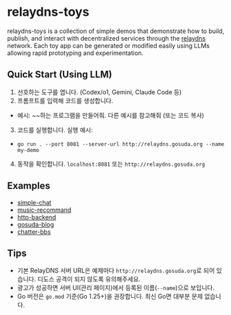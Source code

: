 # relaydns-toys
relaydns-toys is a collection of simple demos that demonstrate how to build, publish, and interact with decentralized services through the [relaydns](https://github.com/gosuda/relaydns) network.
Each toy app can be generated or modified easily using LLMs allowing rapid prototyping and experimentation.

## Quick Start (Using LLM)
1) 선호하는 도구를 엽니다. (Codex/o1, Gemini, Claude Code 등)
2) 프롬프트를 입력해 코드를 생성합니다.
- 예시: ~~하는 프로그램을 만들어줘. 다른 예시를 참고해줘 (또는 코드 복사)
3) 코드를 실행합니다. 실행 예시:
- `go run . --port 8081 --server-url http://relaydns.gosuda.org --name my-demo`
4) 동작을 확인합니다.
`localhost:8081` 또는 `http://relaydns.gosuda.org`

## Examples
- [simple-chat](./simple-chat/)
- [music-recommand](./music-recommand/)
- [http-backend](./http-backend/)
- [gosuda-blog](./gosuda-blog/)
- [chatter-bbs](./chatter-bbs/)

## Tips
- 기본 RelayDNS 서버 URL은 예제마다 `http://relaydns.gosuda.org`로 되어 있습니다. 디도스 공격이 되지 않도록 유의해주세요.
- 광고가 성공하면 서버 UI(관리 페이지)에서 등록된 이름(`--name`)으로 보입니다.
- Go 버전은 `go.mod` 기준(Go 1.25+)을 권장합니다. 최신 Go면 대부분 문제 없습니다.
